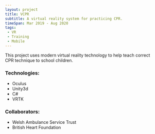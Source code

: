 ```yaml
---
layout: project
title: VCPR
subtitle: A virtual reality system for practicing CPR. 
timeSpan: Mar 2019 - Aug 2020
tags:
 - VR
 - Training
 - Mobile
---
```

This project uses modern virtual reality technology to help teach correct CPR technique to school children.

### Technologies:
+ Oculus
+ Unity3d
+ C#
+ VRTK

### Collaborators:
+ Welsh Ambulance Service Trust
+ British Heart Foundation